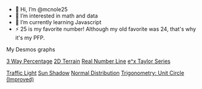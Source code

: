 - 👋 Hi, I’m @mcnole25
- 👀 I’m interested in math and data
- 🌱 I’m currently learning Javascript
- ⚡ 25 is my favorite number! Although my old favorite was 24, that's why it's my PFP.

My Desmos graphs

[3 Way Percentage](https://www.desmos.com/calculator/09tlz9hoo5) [2D Terrain](https://www.desmos.com/calculator/swolamvugu) [Real Number Line](https://www.desmos.com/calculator/7b42o5wbnw) [e^x Taylor Series](https://www.desmos.com/calculator/4sliqjgaqy)

[Traffic Light](https://www.desmos.com/calculator/5no5bavqje) [Sun Shadow](https://www.desmos.com/calculator/4dvkwwh7dc) [Normal Distribution](https://www.desmos.com/calculator/ltuut5ghxr) [Trigonometry: Unit Circle (Improved)](https://www.desmos.com/calculator/zyfo1shwzb)
